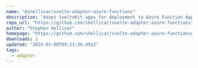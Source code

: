 ```yaml
---
name: "@shellicar/svelte-adapter-azure-functions"
description: "Adapt SvelteKit apps for deployment to Azure Function Apps."
repo_url: "https://github.com/shellicar/svelte-adapter-azure-functions"
author: "Stephen Hellicar"
homepage: "https://github.com/shellicar/svelte-adapter-azure-functions#readme"
downloads: 1
updated: "2025-01-09T09:11:36.991Z"
tags: 
  - adapter
---
```

